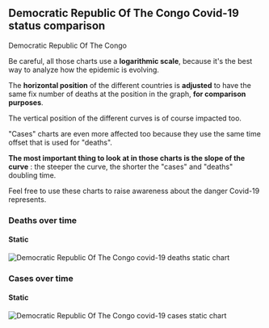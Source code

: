 ## Democratic Republic Of The Congo Covid-19 status comparison 

Democratic Republic Of The Congo



Be careful, all those charts use a **logarithmic scale**, because it's the best way to analyze how the epidemic is evolving.
 
The **horizontal position** of the different countries is **adjusted** to have the same fix number of deaths at the position in the graph, **for comparison purposes**.

The vertical position of the different curves is of course impacted too.

"Cases" charts are even more affected too because they use the same time offset that is used for "deaths".

**The most important thing to look at in those charts is the slope of the curve** : the steeper the curve, the shorter the "cases" and "deaths" doubling time.

Feel free to use these charts to raise awareness about the danger Covid-19 represents. 


 
### Deaths over time
 
#### Static
![Democratic Republic Of The Congo covid-19 deaths static chart](https://raw.githubusercontent.com/madlag/coronavirus_study/master/notebooks/graphs/2020-03-28/countries/Democratic_Republic_Of_The_Congo/2020-03-28_Democratic_Republic_Of_The_Congo_deaths.png "Democratic Republic Of The Congo covid-19 deaths static chart")   

 
### Cases over time
 
#### Static
![Democratic Republic Of The Congo covid-19 cases static chart](https://raw.githubusercontent.com/madlag/coronavirus_study/master/notebooks/graphs/2020-03-28/countries/Democratic_Republic_Of_The_Congo/2020-03-28_Democratic_Republic_Of_The_Congo_cases.png "Democratic Republic Of The Congo covid-19 cases static chart")   

